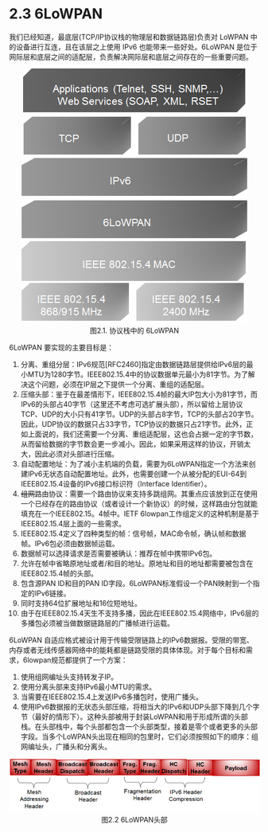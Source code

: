 # 2.3 6LoWPAN

我们已经知道，最底层(TCP/IP协议栈的物理层和数据链路层)负责对 LoWPAN 中的设备进行互连，且在该层之上使用 IPv6 也能带来一些好处。6LoWPAN 是位于网际层和底层之间的适配层，负责解决网际层和底层之间存在的一些重要问题。

<center><img src="images/iot_in_five_days/2/image001.png" /></center>
<center>图2.1. 协议栈中的 6LoWPAN</center>

6LoWPAN 要实现的主要目标是：
1. 分离、重组分层：IPv6规范[RFC2460]指定由数据链路层提供给IPv6层的最小MTU为1280字节。IEEE802.15.4中的协议数据单元最小为81字节。为了解决这个问题，必须在IP层之下提供一个分离、重组的适配层。
2. 压缩头部：鉴于在最差情形下，IEEE802.15.4帧的最大IP包大小为81字节，而IPv6的头部占40字节（这里还不考虑可选扩展头部），所以留给上层协议TCP、UDP的大小只有41字节。UDP的头部占8字节，TCP的头部占20字节。因此，UDP协议的数据只占33字节，TCP协议的数据只占21字节。此外，正如上面说的，我们还需要一个分离、重组适配层，这也会占据一定的字节数，从而留给数据的字节数会更一步减小。因此，如果采用这样的协议，开销太大，因此必须对头部进行压缩。
3. 自动配置地址：为了减小主机端的负载，需要为6LoWPAN指定一个方法来创建IPv6无状态自动配置地址。此外，也需要创建一个从被分配的EUI-64到IEEE802.15.4设备的IPv6接口标识符（Interface Identifier）。
4. ~~组网~~路由协议：需要一个路由协议来支持多跳组网。其重点应该放到正在使用一个已经存在的路由协议（或者设计一个新协议）的时候，这样路由分包就能填充在一个IEEE802.15。4帧中。IETF 6lowpan工作组定义的这种机制是基于IEEE802.15.4层上面的一些需求。
5. IEEE802.15.4定义了四种类型的帧：信号帧，MAC命令帧，确认帧和数据帧。IPv6包必须由数据帧运载。
6. 数据帧可以选择请求是否需要被确认：推荐在帧中携带IPv6包。
7. 允许在帧中省略原地址或者/和目的地址。原地址和目的地址都需要被包含在IEEE802.15.4帧的头部。
8. 包含源PAN ID和目的PAN ID字段。6LoWPAN标准假设一个PAN映射到一个指定的IPv6链接。
9. 同时支持64位扩展地址和16位短地址。
10. 由于在IEEE802.15.4天生不支持多播，因此在IEEE802.15.4网络中，IPv6层的多播包必须被当做数据链路层的广播帧进行运载。

6LoWPAN 自适应格式被设计用于传输受限链路上的IPv6数据报。受限的带宽、内存或者无线传感器网络中的能耗都是链路受限的具体体现。对于每个目标和需求，6lowpan规范都提供了一个方案：
1. 使用组网编址头支持转发子IP。
2. 使用分离头部来支持IPv6最小MTU的需求。
3. 当需要在IEEE802.15.4上发送IPv6多播包时，使用广播头。
4. 使用IPv6数据报的无状态头部压缩，将相当大的IPv6和UDP头部下降到几个字节（最好的情形下）。这种头部被用于封装LoWPAN和用于形成所谓的头部栈。在头部栈中，每个头部都包含一个头部类型，接着是零个或者更多的头部字段。当多个LoWPAN头出现在相同的包里时，它们必须按照如下的顺序：组网编址头，广播头和分离头。

<center><img src="images/iot_in_five_days/2/image002.png" /></center>

<center> 图2.2 6LoWPAN头部 </center>
